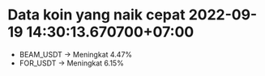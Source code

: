 # Data koin yang naik cepat 2022-09-19 14:30:13.670700+07:00

* BEAM_USDT -> Meningkat 4.47%
* FOR_USDT -> Meningkat 6.15%
